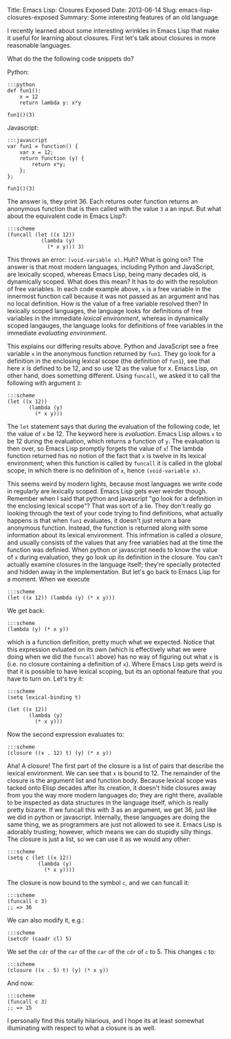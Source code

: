 Title: Emacs Lisp: Closures Exposed
Date: 2013-06-14
Slug: emacs-lisp-closures-exposed
Summary: Some interesting features of an old language

I recently learned about some interesting wrinkles in Emacs Lisp that
make it useful for learning about closures. First let's talk about
closures in more reasonable languages.

What do the the following code snippets do?

Python:

	:::python
	def fun1():
		x = 12
		return lambda y: x*y

	fun1()(3)

Javascript:

	:::javascript
	var fun1 = function() {
		var x = 12;
		return function (y) {
			return x*y;
		};
	};

	fun1()(3)

The answer is, they print 36. Each returns outer function returns an
anonymous function that is then called with the value `3` a an
input. But what about the equivalent code in Emacs Lisp?:

	:::scheme
    (funcall (let ((x 12))
		       (lambda (y)
			     (* x y))) 3)

This throws an error: `(void-variable x)`. Huh? What is going on? The
answer is that most modern languages, including Python and JavaScript,
are lexically scoped, whereas Emacs Lisp, being many decades old, is
dynamically scoped. What does this mean? It has to do with the
resolution of free variables. In each code example above, `x` is a
free variable in the innermost function call because it was not passed
as an argument and has no local definition. How is the value of a
free variable resolved then? In lexically scoped languages, the
language looks for definitions of free variables in the immediate
_lexical environment_, whereas in dynamically scoped langauges, the
language looks for definitions of free variables in the immediate
_evaluating environment_.

This explains our differing results above. Python and JavaScript see a
free variable `x` in the anonymous function returned by `fun1`. They
go look for a definition in the enclosing lexical scope (the
definition of `fun1`), see that here x is defined to be 12, and so use
12 as the value for x. Emacs Lisp, on other hand, does something
different. Using `funcall`, we asked it to call the following with
argument `3`:

	:::scheme
    (let ((x 12))
		   (lambda (y)
			 (* x y)))

The `let` statement says that during the evaluation of the following
code, let the value of `x` be 12. The keyword here is
_evaluation_. Emacs Lisp allows `x` to be 12 during the evaluation,
which returns a function of `y`. The evaluation is then over, so Emacs
Lisp promptly forgets the value of `x`! The lambda function returned
has no notion of the fact that `x` is twelve in its lexical
environment; when this function is called by `funcall` it is called in
the global scope, in which there is no definition of `x`, hence
`(void-variable x)`.

This seems weird by modern lights, because most languages we write
code in regularly are lexically scoped. Emacs Lisp gets ever weirder
though. Remember when I said that python and javascript "go look for a
definition in the enclosing lexical scope"? That was sort of a
lie. They don't really go looking through the text of your code trying
to find definitions, what actually happens is that when `fun1`
evaluates, it doesn't just return a bare anonymous function. Instead,
the function is returned along with some information about its lexical
environment. This infrmation is called a _closure_, and usually
consists of the values that any free variables had at the time the
function was definied. When python or javascript needs to know the
value of `x` during evaluation, they go look up its definition in the
closure. You can't actually examine closures in the language itself;
they're specially protected and hidden away in the implementation. But
let's go back to Emacs Lisp for a moment. When we execute

	:::scheme
    (let ((x 12)) (lambda (y) (* x y)))

We get back:

	:::scheme
    (lambda (y) (* x y))

which is a function definition, pretty much what we expected. Notice
that this expression evluated on its own (which is effectively what we
were doing when we did the `funcall` above) has no way of figuring out
what `x` is (i.e. no closure containing a definition of `x`). Where
Emacs Lisp gets weird is that it is possible to have lexical scoping,
but its an optional feature that you have to turn on. Let's try it:

	:::scheme
	(setq lexical-binding t)

	(let ((x 12))
		   (lambda (y)
		     (* x y)))

Now the second expression evaluates to:

	:::scheme
	(closure ((x . 12) t) (y) (* x y))

Aha! A closure! The first part of the closure is a list of pairs that
describe the lexical environment. We can see that `x` is bound
to 12. The remainder of the closure is the argument list and function
body. Because lexical scope was tacked onto Elisp decades after its
creation, it doesn't hide closures away from you the way more modern
languages do; they are right there, available to be inspected as data
structures in the language itself, which is really pretty bizarre. If
we funcall this with 3 as an argument, we get 36, just like we did in
python or javascript. Internally, these languages are doing the same
thing, we as programmers are just not allowed to see it. Emacs Lisp is
adorably trusting; however, which means we can do stupidly silly
things. The closure is just a list, so we can use it as we would any
other:

	:::scheme
    (setq c (let ((x 12))
              (lambda (y)
		        (* x y))))

The closure is now bound to the symbol `c`, and we can funcall it:

	:::scheme
    (funcall c 3)
    ;; => 36

We can also modify it, e.g.:

	:::scheme
    (setcdr (caadr cl) 5)

We set the `cdr` of the `car` of the `car` of the `cdr` of `c`
to 5. This changes `c` to:

	:::scheme
    (closure ((x . 5) t) (y) (* x y))

And now:

	:::scheme
    (funcall c 3)
	;; => 15

I personally find this totally hilarious, and I hope its at least
somewhat illuminating with respect to what a closure is as well.
